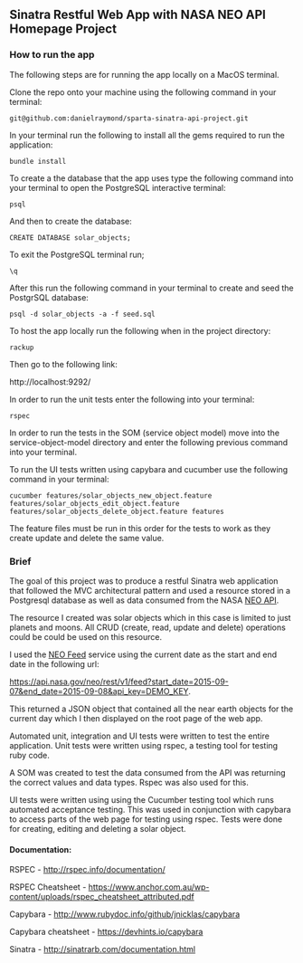 ## Sinatra Restful Web App with NASA NEO API Homepage Project

### How to run the app
The following steps are for running the app locally on a MacOS terminal.

Clone the repo onto your machine using the following command in your terminal:

```
git@github.com:danielraymond/sparta-sinatra-api-project.git
```

In your terminal run the following to install all the gems required to run the application:

```  
bundle install
```

To create a the database that the app uses type the following command into your terminal to open the PostgreSQL interactive terminal:

```
psql
```

And then to create the database:

```
CREATE DATABASE solar_objects;
```

To exit the PostgreSQL terminal run;

```
\q
```

After this run the following command in your terminal to create and seed the PostgrSQL database:

```
psql -d solar_objects -a -f seed.sql
```

To host the app locally run the following when in the project directory:

```
rackup
```

Then go to the following link:

http://localhost:9292/

In order to run the unit tests enter the following into your terminal:

```
rspec
```

In order to run the tests in the SOM (service object model) move into the service-object-model directory and enter the following
previous command into your terminal.

To run the UI tests written using capybara and cucumber use the following command in your terminal:

```
cucumber features/solar_objects_new_object.feature features/solar_objects_edit_object.feature features/solar_objects_delete_object.feature features
```
The feature files must be run in this order for the tests to work as they create update and delete the same value.

### Brief

The goal of this project was to produce a restful Sinatra web application that followed the MVC architectural pattern and used a resource stored in a Postgresql database as well as data consumed from the NASA [NEO API](https://api.nasa.gov/api.html#NeoWS).

The resource I created was solar objects which in this case is limited to just planets and moons. All CRUD (create, read, update and delete) operations could be could be used on this resource.

I used the [NEO Feed](https://api.nasa.gov/api.html#neows-feed) service using the current date as the start and end date in the following url:

https://api.nasa.gov/neo/rest/v1/feed?start_date=2015-09-07&end_date=2015-09-08&api_key=DEMO_KEY.

This returned a JSON object that contained all the near earth objects for the current day which I then displayed on the root page of the web app.

Automated unit, integration and UI tests were written to test the entire application. Unit tests were written using rspec, a testing tool for testing ruby code.

A SOM was created to test the data consumed from the API was returning the correct values and data types. Rspec was also used for this.

UI tests were written using using the Cucumber testing tool which runs automated acceptance testing. This was used in conjunction with capybara to access parts of the web page for testing using rspec. Tests were done for creating, editing and deleting a solar object.

#### Documentation:

RSPEC - http://rspec.info/documentation/

RSPEC Cheatsheet - https://www.anchor.com.au/wp-content/uploads/rspec_cheatsheet_attributed.pdf

Capybara - http://www.rubydoc.info/github/jnicklas/capybara

Capybara cheatsheet - https://devhints.io/capybara

Sinatra - http://sinatrarb.com/documentation.html

